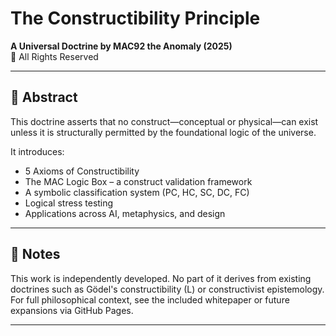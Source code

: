 # The Constructibility Principle

**A Universal Doctrine by MAC92 the Anomaly (2025)**  
🧠 All Rights Reserved

---

## 📜 Abstract

This doctrine asserts that no construct—conceptual or physical—can exist unless it is structurally permitted by the foundational logic of the universe.

It introduces:

- 5 Axioms of Constructibility
- The MAC Logic Box – a construct validation framework
- A symbolic classification system (PC, HC, SC, DC, FC)
- Logical stress testing
- Applications across AI, metaphysics, and design


---

## 🧠 Notes

This work is independently developed. No part of it derives from existing doctrines such as Gödel's constructibility (L) or constructivist epistemology.  
For full philosophical context, see the included whitepaper or future expansions via GitHub Pages.

---
